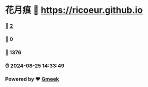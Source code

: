# 花月痕 :link: https://ricoeur.github.io 
### :page_facing_up: [2](https://ricoeur.github.io/tag.html) 
### :speech_balloon: 0 
### :hibiscus: 1376 
### :alarm_clock: 2024-08-25 14:33:49 
### Powered by :heart: [Gmeek](https://github.com/Meekdai/Gmeek)
